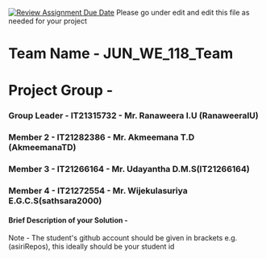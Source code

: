 [![Review Assignment Due Date](https://classroom.github.com/assets/deadline-readme-button-24ddc0f5d75046c5622901739e7c5dd533143b0c8e959d652212380cedb1ea36.svg)](https://classroom.github.com/a/2d9khxo6)
Please go under edit and edit this file as needed for your project

# Team Name - JUN_WE_118_Team
# Project Group - 
### Group Leader - IT21315732 - Mr. Ranaweera I.U (RanaweeraIU)
### Member 2 -  IT21282386 - Mr. Akmeemana T.D (AkmeemanaTD)
### Member 3 -  IT21266164 - Mr. Udayantha D.M.S(IT21266164)
### Member 4 - IT21272554 - Mr. Wijekulasuriya E.G.C.S(sathsara2000)

#### Brief Description of your Solution - 

Note - The student's github account should be given in brackets e.g. (asiriRepos), this ideally should be your student id 


